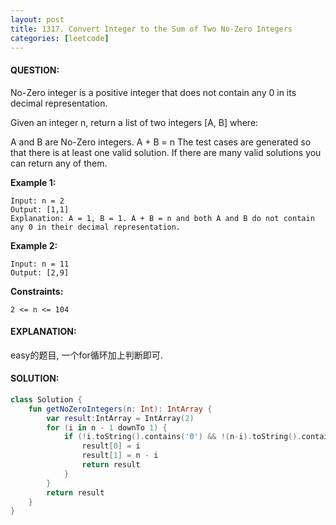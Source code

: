 ```yaml
---
layout: post
title: 1317. Convert Integer to the Sum of Two No-Zero Integers
categories: [leetcode]
---
```

#### QUESTION:
No-Zero integer is a positive integer that does not contain any 0 in its decimal representation.

Given an integer n, return a list of two integers [A, B] where:

A and B are No-Zero integers.
A + B = n
The test cases are generated so that there is at least one valid solution. If there are many valid solutions you can return any of them.

 

__Example 1:__
```
Input: n = 2
Output: [1,1]
Explanation: A = 1, B = 1. A + B = n and both A and B do not contain any 0 in their decimal representation.
```
__Example 2:__
```
Input: n = 11
Output: [2,9]
```
 

__Constraints:__
```
2 <= n <= 104
```
#### EXPLANATION:

easy的题目, 一个for循环加上判断即可.

#### SOLUTION:
```kotlin
class Solution {
    fun getNoZeroIntegers(n: Int): IntArray {
        var result:IntArray = IntArray(2)
        for (i in n - 1 downTo 1) {
            if (!i.toString().contains('0') && !(n-i).toString().contains('0')) {
                result[0] = i
                result[1] = n - i
                return result
            }
        }
        return result
    }
}
```
